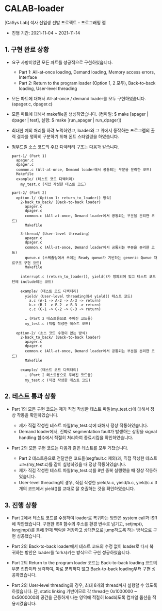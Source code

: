 # CALAB-loader

[CaSys Lab] 석사 신입생 선발 프로젝트 - 프로그래밍 랩

* 진행 기간: 2021-11-04 ~ 2021-11-14


## 1. 구현 완료 상황

* 요구 사항이었던 모든 파트를 성공적으로 구현하였습니다.
  - Part 1: All-at-once loading, Demand loading, Memory access errors, Interface
  - Part 2: Return to the program loader (Option 1, 2 모두), Back-to-back loading, User-level threading

* 모든 파트에 대해서 All-at-once / demand loader를 모두 구현하였습니다. (apager.c, dpager.c)
* 모든 파트에 대해서 makefile을 생성하였습니다. (컴파일: $ make [apager | dpager | test], 실행: $ make [run_apager | run_dpager])

* 최대한 예외 처리를 하려 노력하였고, loader와 그 위에서 동작하는 프로그램의 출력 결과를 명확히 구분하기 위해 폰트 스타일링을 하였습니다.

* 첨부드릴 소스 코드의 주요 디렉터리 구조는 다음과 같습니다.

      part-1/ (Part 1)
        apager.c
        dpager.c
        common.c (All-at-once, Demand loader에서 공통되는 부분을 분리한 코드)
        Makefile
        example/ (테스트 코드 디렉터리)
          my_test.c (직접 작성한 테스트 코드)

      part-2/ (Part 2)
        option-1/ (Option 1: return_to_loader() 방식)
          2-back_to_back/ (Back-to-back loader)
            apager.c
            dpager.c
            common.c (All-at-once, Demand loader에서 공통되는 부분을 분리한 코드)
            Makefile

          3-thread/ (User-level threading)
            apager.c
            dpager.c
            common.c (All-at-once, Demand loader에서 공통되는 부분을 분리한 코드)
            queue.c (스케줄링에서 쓰이는 Ready queue가 기반하는 generic Queue 자료구조 구현 코드)
            Makefile

          interrupt.c (return_to_loader(), yield()가 정의되어 있고 테스트 코드 단에 include되는 코드)

          example/ (테스트 코드 디렉터리)
            yield/ (User-level threading에서 yield() 테스트 코드)
              a.c (A-1 -> A-2 -> A-3 -> return)
              b.c (B-1 -> B-2 -> B-3 -> return)
              c.c (C-1 -> C-2 -> C-3 -> return)

            … (Part 2 테스트용으로 주어진 코드들)
            my_test.c (직접 작성한 테스트 코드)

        option-2/ (소스 코드 수정이 없는 방식)
          2-back_to_back/ (Back-to-back loader)
            apager.c
            dpager.c
            common.c (All-at-once, Demand loader에서 공통되는 부분을 분리한 코드)
            Makefile

          example/ (테스트 코드 디렉터리)
            … (Part 2 테스트용으로 주어진 코드들)
            my_test.c (직접 작성한 테스트 코드)


## 2. 테스트 통과 상황

* Part 1의 모든 구현 코드는 제가 직접 작성한 테스트 파일(my_test.c)에 대해서 정상 작동을 확인하였습니다.
  - 제가 직접 작성한 테스트 파일(my_test.c)에 대해서 정상 작동하였습니다.
  - Demand loader에서, 진짜로 segmentation fault가 발생하는 상황을 signal handling 함수에서 적절히 처리하여 종료시킴을 확인하였습니다.

* Part 2의 모든 구현 코드는 다음과 같은 테스트를 모두 거쳤습니다.
  - Part 2 테스트용으로 전달받은 코드들(segfault.c 제외)과, 직접 작성한 테스트 코드(my_test.c)를 같이 실행하였을 때 정상 작동하였습니다.
  - 제가 직접 작성한 테스트 파일(my_test.c)를 8번 중복 실행했을 때 정상 작동하였습니다.
  - User-level threading의 경우, 직접 작성한 yield/a.c, yield/b.c, yield/c.c 3개의 코드에서 yield()를 교대로 잘 호출하는 것을 확인하였습니다.


## 3. 진행 상황 

* Part 2에서 테스트 코드를 수정하여 loader로 복귀하는 방안은 system call과 ISR에 착안했습니다.
  구현한 ISR 함수의 주소를 환경 변수로 넘기고, setjmp(), longjmp()를 통해 현재 맥락을 저장하고 상대편으로 jump하도록 하는 방식으로 구현 성공했습니다.

* Part 2의 Back-to-back loader에서 테스트 코드의 수정 없이 loader로 다시 복귀하는 방안은 loader를 fork시키는 방식으로 구현 성공하였습니다.

* Part 2의 Return to the program loader 코드는 Back-to-back loading 코드의 부분 집합이라 생각하여,
  따로 분리하지 않고 Back-to-back loading부터 구현 성공하였습니다.

* Part 2의 User-level threading의 경우, 최대 8개의 thread까지 실행할 수 있도록 하였습니다.
  단, static linking 기반이므로 각 thread는 0x1000000 ~ 0x5000000의 공간을 균등하게 나눈 영역에 적절히 load되도록 컴파일 옵션을 적용시켰습니다.
